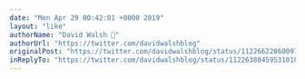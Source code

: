 ```yaml
---
date: "Mon Apr 29 00:42:01 +0000 2019"
layout: "like"
authorName: "David Walsh 🦊"
authorUrl: "https://twitter.com/davidwalshblog"
originalPost: "https://twitter.com/davidwalshblog/status/1122662286009733124"
inReplyTo: "https://twitter.com/davidwalshblog/status/1122638845953101824"
---
```

